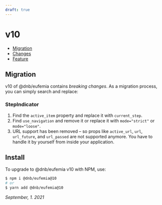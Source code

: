```yaml
---
draft: true
---
```


# v10

- [Migration](#migration)
- [Changes](#changes)
- [Feature](#features)

## Migration

v10 of @dnb/eufemia contains _breaking changes_. As a migration process, you can simply search and replace:

### StepIndicator

1. Find the `active_item` property and replace it with `current_step`.
1. Find `use_navigation` and remove it or replace it with `mode="strict"` or `mode="loose"`.
1. URL support has been removed – so props like `active_url`, `url`, `url_future`, and `url_passed` are not supported anymore. You have to handle it by yourself from inside your application.

## Install

To upgrade to @dnb/eufemia v10 with NPM, use:

```bash
$ npm i @dnb/eufemia@10
# or
$ yarn add @dnb/eufemia@10
```

_September, 1. 2021_
